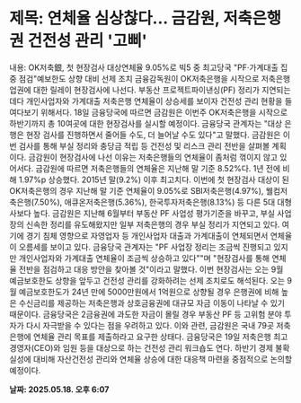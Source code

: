 # **제목: 연체율 심상찮다… 금감원, 저축은행권 건전성 관리 '고삐'**

  내용: OK저축銀, 첫 현장검사 대상연체율 9.05%로 빅5 중 최고당국 "PF·가계대출 집중 점검"예보한도 상향 대비 선제 조치   금융감독원이 OK저축은행을 시작으로 저축은행업권에 대한 릴레이 현장검사에 나선다. 부동산 프로젝트파이낸싱(PF) 정리가 지연되는 데다 개인사업자와 가계대출 저축은행 연체율이 상승세를 보이자 건전성 관리 현황을 들여다보기 위해서다.    18일 금융당국에 따르면 금감원은 이번주 OK저축은행을 시작으로 하반기까지 총 10여곳에 대한 현장검사를 실시할 예정이다. 금융당국 관계자는 "대상 은행은 현장 검사를 진행하면서 줄어들 수도, 더 늘어날 수도 있다"고 말했다. 금감원은 이번 검사를 통해 부실 정리와 충당금 적립 등 건전성 및 리스크 관리 전반을 살펴볼 계획이다.    금감원이 현장검사에 나선 이유는 저축은행들의 연체율이 좀처럼 꺾이지 않고 있어서다. 금감원에 따르면 저축은행들의 연체율은 지난해 말 기준 8.52%다. 1년 전에 비해 1.97%p 상승했다. 2015년 말(9.2%) 이후 최고치다.    이번에 첫 현장검사 대상이 된 OK저축은행의 경우 지난해 말 기준 연체율이 9.05%로 SBI저축은행(4.97%), 웰컴저축은행(7.50%), 애큐온저축은행(5.36%), 한국투자저축은행(8.13%) 등 다른 5대 대형사보다 높다.    금감원은 지난해 6월부터 부동산 PF 사업성 평가기준을 바꾸고, 부실 사업장의 신속한 정리를 유도해왔지만 일부 저축은행의 경우 부실 정리가 지연되고 있다. 여기에 경기 침체 영향으로 자영업자 등 개인사업자 대출과 가계대출이 연체되면서 연체율이 오름세를 보이고 있다.    금융당국 관계자는 "PF 사업장 정리는 조금씩 진행되고 있지만 개인사업자와 가계대출 연체율이 조금씩 상승하고 있다""며 "현장검사를 통해 연체율 전반을 점검하고 대응 방안을 찾아볼 것"이라고 말했다.    이번 현장검사는 오는 9월 예금보호한도 상향을 앞두고 건전성 관리를 강화하려는 선제 조치로도 해석된다. 오는 9월 예금보호한도가 24년 만에 5000만원에서 1억원으로 상향될 경우 은행권에 비해 높은 수신금리를 제공하는 저축은행과 상호금융권에 대규모 자금 이동이 나타날 수 있기 때문이다.    금융당국은 2금융권에 과도한 자금이 몰릴 경우 부동산 PF 등 고위험 분야 투자가 다시 자극받을 수 있다는 점을 우려하고 있다. 이와 관련, 금감원은 국내 79곳 저축은행에 연체율 관리 목표를 제출하라고 요구한 상태다. 금융당국은 19일 저축은행 최고경영자(CEO)와 임원 등을 대상으로 하는 건전성 관리 워크숍도 연다. 하반기 경제 불확실성에 대비해 자산건전성 관리와 연체율 상승에 대한 대응책 마련을 중점적으로 논의할 예정이다.

  **날짜: 2025.05.18. 오후 6:07**